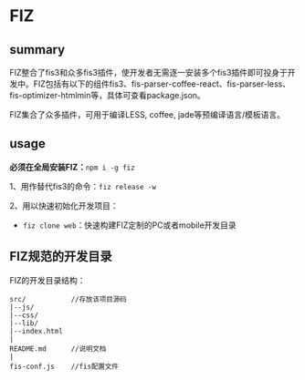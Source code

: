 # FIZ

## summary

FIZ整合了fis3和众多fis3插件，使开发者无需逐一安装多个fis3插件即可投身于开发中。FIZ包括有以下的组件fis3、fis-parser-coffee-react、fis-parser-less、fis-optimizer-htmlmin等，具体可查看package.json。

FIZ集合了众多插件，可用于编译LESS, coffee, jade等预编译语言/模板语言。

## usage

**必须在全局安装FIZ：**`npm i -g fiz`

1、用作替代fis3的命令：`fiz release -w`

2、用以快速初始化开发项目：

* `fiz clone web`：快速构建FIZ定制的PC或者mobile开发目录

## FIZ规范的开发目录

FIZ的开发目录结构：

```
src/           //存放该项目源码
|--js/
|--css/
|--lib/
|--index.html
|
README.md      //说明文档
|
fis-conf.js    //fis配置文件
```
